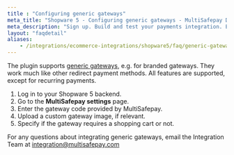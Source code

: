 ```yaml
---
title : "Configuring generic gateways"
meta_title: "Shopware 5 - Configuring generic gateways - MultiSafepay Docs"
meta_description: "Sign up. Build and test your payments integration. Explore our products and services. Use our API Reference, SDKs, and wrappers. Get support."
layout: "faqdetail"
aliases:
    - /integrations/ecommerce-integrations/shopware5/faq/generic-gateways
---
```


The plugin supports [generic gateways](/faq/general/generic-gateways/), e.g. for branded gateways. They work much like other redirect payment methods. All features are supported, except for recurring payments.

1. Log in to your Shopware 5 backend.
2. Go to the **MultiSafepay settings** page.
3. Enter the gateway code provided by MultiSafepay.
4. Upload a custom gateway image, if relevant.
5. Specify if the gateway requires a shopping cart or not.

For any questions about integrating generic gateways, email the Integration Team at <integration@multisafepay.com>
